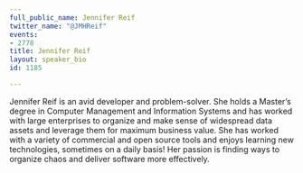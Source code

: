 ```yaml
---
full_public_name: Jennifer Reif
twitter_name: "@JMHReif"
events:
- 2778
title: Jennifer Reif
layout: speaker_bio
id: 1185

---
```

Jennifer Reif is an avid developer and problem-solver. She holds a Master’s degree in Computer Management and Information Systems and has worked with large enterprises to organize and make sense of widespread data assets and leverage them for maximum business value. She has worked with a variety of commercial and open source tools and enjoys learning new technologies, sometimes on a daily basis! Her passion is finding ways to organize chaos and deliver software more effectively.